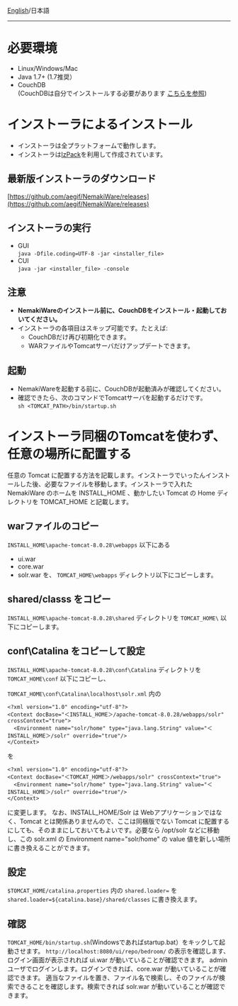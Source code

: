 [English](https://github.com/aegif/NemakiWare/wiki/Install%28NemakiWare%29)/日本語 
***
# 必要環境
- Linux/Windows/Mac
- Java 1.7+ (1.7推奨）
- CouchDB  
  (CouchDBは自分でインストールする必要があります [こちらを参照](https://github.com/aegif/NemakiWare/wiki/%E3%82%A4%E3%83%B3%E3%82%B9%E3%83%88%E3%83%BC%E3%83%AB%28CouchDB%29))


# インストーラによるインストール
- インストーラは全プラットフォームで動作します。
- インストーラは[IzPack](http://izpack.org/)を利用して作成されています。

## 最新版インストーラのダウンロード
[https://github.com/aegif/NemakiWare/releases](https://github.com/aegif/NemakiWare/releases)

## インストーラの実行
- GUI  
  `java -Dfile.coding=UTF-8 -jar <installer_file>`  
- CUI  
  `java -jar <installer_file> -console`  
 
## 注意
  - **NemakiWareのインストール前に、CouchDBをインストール・起動しておいてください。**  
  - インストーラの各項目はスキップ可能です。たとえば:  
    - CouchDBだけ再び初期化できます。
    - WARファイルやTomcatサーバだけアップデートできます。

## 起動
- NemakiWareを起動する前に、CouchDBが起動済みが確認してください。
- 確認できたら、次のコマンドでTomcatサーバを起動するだけです。  
  `sh <TOMCAT_PATH>/bin/startup.sh`

# インストーラ同梱のTomcatを使わず、任意の場所に配置する
任意の Tomcat に配置する方法を記載します。インストーラでいったんインストールした後、必要なファイルを移動します。インストーラで入れた NemakiWare のホームを INSTALL_HOME 、動かしたい Tomcat の Home ディレクトリを TOMCAT_HOME と記載します。

## warファイルのコピー

`INSTALL_HOME\apache-tomcat-8.0.28\webapps`
以下にある
* ui.war
* core.war
* solr.war
を、
`TOMCAT_HOME\webapps`
ディレクトリ以下にコピーします。

## shared/classs をコピー
`INSTALL_HOME\apache-tomcat-8.0.28\shared`
ディレクトリを
`TOMCAT_HOME\`
以下にコピーします。

## conf\Catalina をコピーして設定
`INSTALL_HOME\apache-tomcat-8.0.28\conf\Catalina`
ディレクトリを
`TOMCAT_HOME\conf`
以下にコピーし、

`TOMCAT_HOME\conf\Catalina\localhost\solr.xml`
内の
```
<?xml version="1.0" encoding="utf-8"?>
<Context docBase="＜INSTALL_HOME＞/apache-tomcat-8.0.28/webapps/solr" crossContext="true">
  <Environment name="solr/home" type="java.lang.String" value="＜INSTALL_HOME＞/solr" override="true"/>
</Context>
```
を
```
<?xml version="1.0" encoding="utf-8"?>
<Context docBase="＜TOMCAT_HOME＞/webapps/solr" crossContext="true">
  <Environment name="solr/home" type="java.lang.String" value="＜INSTALL_HOME＞/solr" override="true"/>
</Context>
```
に変更します。
なお、INSTALL_HOME/Solr は Webアプリケーションではなく、Tomcat とは関係ありませんので、ここは同梱版でない Tomcat に配置するにしても、そのままにしておいてもよいです。必要なら /opt/solr などに移動し、この solr.xml の Environment name="solr/home" の value 値を新しい場所に書き換えることができます。


## 設定
`$TOMCAT_HOME/catalina.properties`
内の
`shared.loader=`
を
`shared.loader=${catalina.base}/shared/classes`
に書き換えます。

## 確認
`TOMCAT_HOME/bin/startup.sh`(Windowsであればstartup.bat）をキックして起動させます。
`http://localhost:8080/ui/repo/bedroom/`
の表示を確認します、ログイン画面が表示されれば ui.war が動いていることが確認できます。
admin ユーザでログインします。ログインできれば、core.war が動いていることが確認できます。
適当なファイルを置き、ファイル名で検索し、そのファイルが検索できることを確認します。検索できれば solr.war が動いていることが確認できます。



